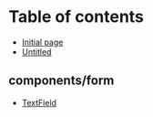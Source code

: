 # Table of contents

* [Initial page](README.md)
* [Untitled](untitled.md)

## components/form <a id="components"></a>

* [TextField](components/textfield.md)


